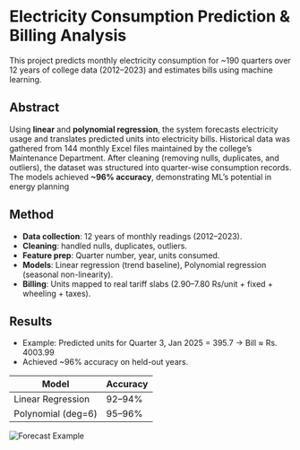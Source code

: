 # Electricity Consumption Prediction & Billing Analysis

This project predicts monthly electricity consumption for ~190 quarters over 12 years of college data (2012–2023) and estimates bills using machine learning.

## Abstract
Using **linear** and **polynomial regression**, the system forecasts electricity usage and translates predicted units into electricity bills. Historical data was gathered from 144 monthly Excel files maintained by the college’s Maintenance Department. After cleaning (removing nulls, duplicates, and outliers), the dataset was structured into quarter-wise consumption records. The models achieved **~96% accuracy**, demonstrating ML’s potential in energy planning

## Method
- **Data collection**: 12 years of monthly readings (2012–2023).  
- **Cleaning**: handled nulls, duplicates, outliers.  
- **Feature prep**: Quarter number, year, units consumed.  
- **Models**: Linear regression (trend baseline), Polynomial regression (seasonal non-linearity).  
- **Billing**: Units mapped to real tariff slabs (2.90–7.80 Rs/unit + fixed + wheeling + taxes).  

## Results
- Example: Predicted units for Quarter 3, Jan 2025 = 395.7 → Bill ≈ Rs. 4003.99
- Achieved ~96% accuracy on held-out years.  

| Model               | Accuracy |
|----------------------|----------|
| Linear Regression    | 92–94%   |
| Polynomial (deg=6)   | 95–96%   |

![Forecast Example](assets/results_plot.png)
